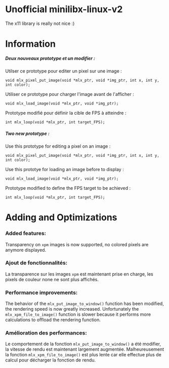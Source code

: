 # Unofficial minilibx-linux-v2

The x11 library is really not nice :)

# Information

##### Deux nouveaux prototype et un modifier :

Utilser ce prototype pour editer un pixel sur une image :
```
void mlx_pixel_put_image(void *mlx_ptr, void *img_ptr, int x, int y, int color);
```

Utiliser ce prototype pour charger l'image avant de l'afficher :
```
void mlx_load_image(void *mlx_ptr, void *img_ptr);
```

Prototype modifié pour définir la cible de FPS à atteindre :
```
int mlx_loop(void *mlx_ptr, int target_FPS);
```

##### Two new prototype :

Use this prototype for editing a pixel on an image :
```
void mlx_pixel_put_image(void *mlx_ptr, void *img_ptr, int x, int y, int color);
```

Use this prototye for loading an image before to display :
```
void mlx_load_image(void *mlx_ptr, void *img_ptr);
```

Prototype modified to define the FPS target to be achieved :
```
int mlx_loop(void *mlx_ptr, int target_FPS);
```

# Adding and Optimizations

### Added features:

Transparency on `xpm` images is now supported, no colored pixels are anymore displayed.

### Ajout de fonctionnalités:

La transparence sur les images `xpm` est maintenant prise en charge, les pixels de couleur none ne sont plus affichés.

### Performance improvements:

The behavior of the `mlx_put_image_to_window()` function has been modified, the rendering speed is now greatly increased. Unfortunately the `mlx_xpm_file_to_image()` function is slower because it performs more calculations to offload the rendering function.

### Amélioration des performances:

Le comportement de la fonction `mlx_put_image_to_window()` a été modifier, la vitesse de rendu est maintenant largement augmentée. Malheureusement la fonction `mlx_xpm_file_to_image()` est plus lente car elle effectue plus de calcul pour décharger la fonction de rendu.
